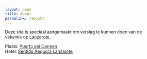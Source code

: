 ```yaml
---
layout: page
title: About
permalink: /about/
---
```


Deze site is speciaal aangemaakt om verslag te kunnen doen van de vakantie op [Lanzarote](https://nl.wikipedia.org/wiki/Lanzarote).

Plaats: [Puerto del Carmen](https://nl.wikipedia.org/wiki/Puerto_del_Carmen)  
Hotel: [Sentido Aequora Lanzarote](https://www.sentidohotels.com/en/hotels/sentido-aequora-lanzarote)
